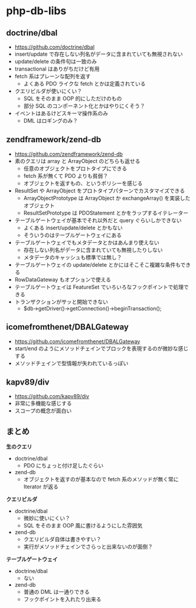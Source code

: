 # php-db-libs

## doctrine/dbal

- https://github.com/doctrine/dbal
- insert/update で存在しない列名がデータに含まれていても無視されない
- update/delete の条件句は一致のみ
- transactional はありがちだけど有用
- fetch 系はプレーンな配列を返す
    - よくある PDO ライクな fetch とかは定義されている
- クエリビルダが使いにくい？
    - SQL をそのまま OOP 的にしただけのもの
    - 部分 SQL のコンポーネント化とかはやりにくそう？
- イベントはあるけどスキーマ操作系のみ
    - DML はロギングのみ？

## zendframework/zend-db

- https://github.com/zendframework/zend-db
- 素のクエリは array と ArrayObject のどちらも返せる
    - 任意のオブジェクトをプロトタイプにできる
    - fetch 系が無くて PDO よりも貧弱？
    - オブジェクトを返すもの、というポリシーを感じる
- ResultSet や ArrayObject をプロトタイプパターンでカスタマイズできる
    - ArrayObjectPrototype は ArrayObject か exchangeArray() を実装したオブジェクト
    - ResultSetPrototype は PDOStatement とかをラップするイテレーター
- テーブルゲートウェイが基本でそれ以外だと query ぐらいしかできない
    - よくある insert/update/delete とかもない
    - そういうのはテーブルゲートウェイにある
- テーブルゲートウェイでもメタデータとかはあんまり使えない
    - 存在しない列名がデータに含まれていても無視したりしない
    - メタデータのキャッシュも標準では無し？
- テーブルゲートウェイの update/delete とかにはそこそこ複雑な条件もできる
- RowDataGateway もオプションで使える
- テーブルゲートウェイは FeatureSet でいろいろなフックポイントで処理できる
- トランザクションがサッと開始できない
    - $db->getDriver()->getConnection()->beginTransaction();

## icomefromthenet/DBALGateway

- https://github.com/icomefromthenet/DBALGateway
- start/end のようにメソッドチェインでブロックを表現するのが微妙な感じする
- メソッドチェインで型情報が失われているっぽい

## kapv89/div

- https://github.com/kapv89/div
- 非常に多機能な感じする
- スコープの概念が面白い

## まとめ

**生のクエリ**

- doctrine/dbal
    - PDO にちょっと付け足したぐらい
- zend-db
    - オブジェクトを返すのが基本なので fetch 系のメソッドが無く常に Iterator が返る

**クエリビルダ**

- doctrine/dbal
    - 微妙に使いにくい？
    - SQL をそのまま OOP 風に書けるようにした雰囲気
- zend-db
    - クエリビルダ自体は書きやすい？
    - 実行がメソッドチェインでさらっと出来ないのが面倒？

**テーブルゲートウェイ**

- doctrine/dbal
    - ない
- zend-db
    - 普通の DML は一通りできる
    - フックポイントを入れたり出来る
